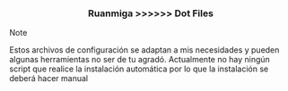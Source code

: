 <div align="center">
 <h3>Ruanmiga >>>>>> Dot Files</h3>
</div>

> [!NOTE]
> Estos archivos de configuración se adaptan a mis necesidades y pueden algunas herramientas no ser de tu agradó.
> Actualmente no hay ningún script que realice la instalación automática por lo que la instalación se deberá hacer manual